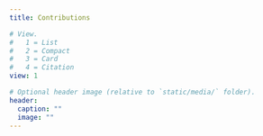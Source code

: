 ```yaml
---
title: Contributions

# View.
#   1 = List
#   2 = Compact
#   3 = Card
#   4 = Citation
view: 1

# Optional header image (relative to `static/media/` folder).
header:
  caption: ""
  image: ""
---
```

<!DOCTYPE html>
<html>
<head>
  <title>d3.js calendar heatmap graph</title>
  <link rel="stylesheet" type="text/css" href="dist/calendar-heatmap.min.css">
</head>
<body>

  <div id="calendar"></div>

  <script src="https://cdnjs.cloudflare.com/ajax/libs/moment.js/2.18.1/moment.min.js" charset="utf-8"></script>
  <script src="https://cdnjs.cloudflare.com/ajax/libs/d3/4.10.2/d3.min.js" charset="utf-8"></script>
  <script src="dist/calendar-heatmap.min.js"></script>

  <script>
    (function () {
      // Initialize random data for the demo
      var now = moment().endOf('day').toDate();
      var time_ago = moment().startOf('day').subtract(10, 'year').toDate();
      var example_data = d3.timeDays(time_ago, now).map(function (dateElement, index) {
        return {
          date: dateElement,
          details: Array.apply(null, new Array(Math.floor(Math.random() * 15))).map(function(e, i, arr) {
            return {
              'name': 'Project ' + Math.ceil(Math.random() * 10),
              'date': function () {
                var projectDate = new Date(dateElement.getTime());
                projectDate.setHours(Math.floor(Math.random() * 24));
                projectDate.setMinutes(Math.floor(Math.random() * 60));
                return projectDate;
              }(),
              'value': 3600 * ((arr.length - i) / 5) + Math.floor(Math.random() * 3600) * Math.round(Math.random() * (index / 365))
            }
          }),
          init: function () {
            this.total = this.details.reduce(function (prev, e) {
              return prev + e.value;
            }, 0);
            return this;
          }
        }.init();
      });
  
      var data = [
      {
      "date": "2020-10-23",
      "total": 3600,
      "details": [{"name": "Project 1", "date": "2016-01-01 12:30:45", "value": 3000}, 
                  {"name": "Project 2", "date": "2016-01-01 13:37:00", "value": 600},
                  {"name": "Project N", "date": "2016-01-01 17:52:41", "value": 0}]
      },
      {
      "date": "2020-10-24",
      "total": 17164,
      "details": [{"name": "Project 1", "date": "2016-01-01 12:30:45", "value": 9192}, 
                  {"name": "Project 2", "date": "2016-01-01 13:37:00", "value": 6753},
                  {"name": "Project N", "date": "2016-01-01 17:52:41", "value": 1219}]
      }, 
      {
      "date": "2020-12-24",
      "total": 17164,
      "details": [{"name": "Project 1", "date": "2016-01-01 12:30:45", "value": 9192}, 
                  {"name": "Project 2", "date": "2016-01-01 13:37:00", "value": 6753},
                  {"name": "Project N", "date": "2016-01-01 17:52:41", "value": 1219}]
      }
    ];

      // Set the div target id
      var div_id = 'calendar';

      // Set custom color for the calendar heatmap
      var color = '#cd2327';

      // Set overview type (choices are year, month and day)
      var overview = 'year';

      // Handler function
      var print = function (val) {
        console.log(val);
      };

      // Initialize calendar heatmap
      calendarHeatmap.init(data, div_id, color, overview, print);
    })();
   
  </script>
</body>
</html>
